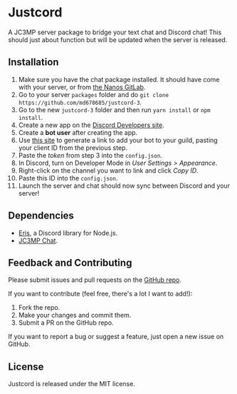 # Justcord
A JC3MP server package to bridge your text chat and Discord chat! This should just about function but will be updated when the server is released.

## Installation
1. Make sure you have the chat package installed. It should have come with your server, or from [the Nanos GitLab](https://gitlab.nanos.io/jc3mp-packages/chat).
2. Go to your server `packages` folder and do `git clone https://github.com/md678685/justcord-3`.
3. Go to the new `justcord-3` folder and then run `yarn install` or `npm install`.
4. Create a new app on the [Discord Developers site](https://discordapp.com/developers/applications/me).
5. Create a **bot user** after creating the app.
6. Use [this site](http://scarsz.me/authorize/) to generate a link to add your bot to your guild, pasting your client ID from the previous step.
7. Paste the *token* from step 3 into the `config.json`.
8. In Discord, turn on Developer Mode in *User Settings > Appearance*.
9. Right-click on the channel you want to link and click *Copy ID*.
10. Paste this ID into the `config.json`.
11. Launch the server and chat should now sync between Discord and your server!

## Dependencies
* [Eris](https://github.com/abalabahaha/eris), a Discord library for Node.js.
* [JC3MP Chat](https://gitlab.nanos.io/jc3mp-packages/chat).

## Feedback and Contributing
Please submit issues and pull requests on the [GitHub repo](https://github.com/md678685/justcord-3).

If you want to contribute (feel free, there's a lot I want to add!):

1. Fork the repo.
2. Make your changes and commit them.
3. Submit a PR on the GitHub repo.

If you want to report a bug or suggest a feature, just open a new issue on GitHub.

## License
Justcord is released under the MIT license.
